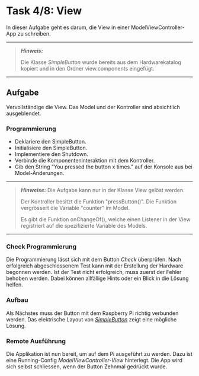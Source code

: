 # Task 4/8: View
In dieser Aufgabe geht es darum, die View in einer ModelViewController-App zu schreiben.

---
> **_Hinweis:_**
>
> Die Klasse *SimpleButton* wurde bereits aus dem Hardwarekatalog kopiert und
> in den Ordner view.components eingefügt.
---

## Aufgabe
Vervollständige die View. Das Model und der Kontroller sind absichtlich ausgeblendet.

### Programmierung
- Deklariere den SimpleButton.
- Initialisiere den SimpleButton.
- Implementiere den Shutdown.
- Verbinde die Komponenteninteraktion mit dem Kontroller.
- Gib den String "You pressed the button x times." auf der Konsole aus bei Model-Änderungen.

---
> **_Hinweise:_**
> Die Aufgabe kann nur in der Klasse View gelöst werden.
> 
> Der Kontroller besitzt die Funktion "pressButton()". Die Funktion vergrössert die Variable "counter" im Model.
> 
> Es gibt die Funktion onChangeOf(), welche einen Listener in der View registriert auf die spezifizierte Variable des Models.
---

### Check Programmierung
Die Programmierung lässt sich mit dem Button *Check* überprüfen. Nach erfolgreich abgeschlossenem Test kann mit der
Erstellung der Hardware begonnen werden. Ist der Test nicht erfolgreich, muss zuerst der Fehler behoben werden. Dabei können
allfällige Hints oder ein Blick in die Lösung helfen.

### Aufbau
Als Nächstes muss der Button mit dem Raspberry Pi richtig verbunden werden. Das elektrische Layout von
[*SimpleButton*](https://pi4j.com/examples/components/simplebutton/) zeigt eine mögliche Lösung.

### Remote Ausführung
Die Applikation ist nun bereit, um auf dem Pi ausgeführt zu werden. Dazu ist eine
Running-Config *ModelViewController-View* hinterlegt. Die App wird sich selbst schliessen, wenn der Button Zehnmal 
gedrückt wurde.